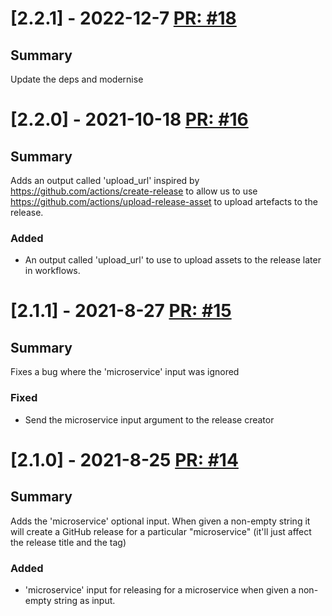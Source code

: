 # [2.2.1] - 2022-12-7 [PR: #18](https://github.com/dolittle/github-release-action/pull/18)
## Summary

Update the deps and modernise


# [2.2.0] - 2021-10-18 [PR: #16](https://github.com/dolittle/github-release-action/pull/16)
## Summary

Adds an output called 'upload_url' inspired by https://github.com/actions/create-release to allow us to use https://github.com/actions/upload-release-asset to upload artefacts to the release.

### Added

- An output called 'upload_url' to use to upload assets to the release later in workflows.


# [2.1.1] - 2021-8-27 [PR: #15](https://github.com/dolittle/github-release-action/pull/15)
## Summary

Fixes a bug where the 'microservice' input was ignored

### Fixed

- Send the microservice input argument to the release creator


# [2.1.0] - 2021-8-25 [PR: #14](https://github.com/dolittle/github-release-action/pull/14)
## Summary

Adds the 'microservice' optional input. When given a non-empty string it will create a GitHub release for a particular "microservice" (it'll just affect the release title and the tag) 

### Added

- 'microservice' input for releasing for a microservice when given a non-empty string as input.


